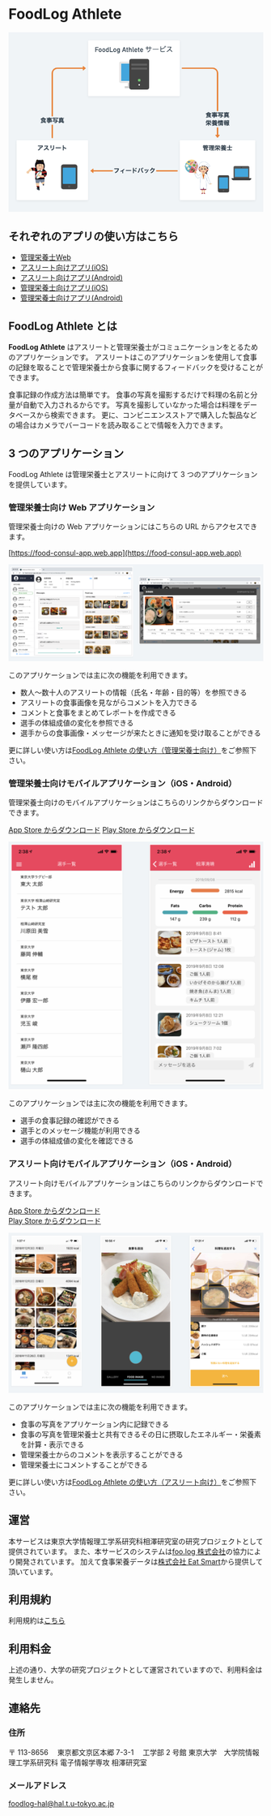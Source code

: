 # FoodLog Athlete

![concept](./img/concept.png)

## それぞれのアプリの使い方はこちら

- [管理栄養士Web](https://food-consul-app.web.app)
- [アスリート向けアプリ(iOS)](https://itunes.apple.com/jp/app/food-consul-app/id1445567985?mt=8)  
- [アスリート向けアプリ(Android)](https://play.google.com/store/apps/details?id=karszawa.foodLogAthlForDietitians.app)
- [管理栄養士向けアプリ(iOS)](https://apps.apple.com/us/app/foodlog-athl-for-dietitians/id1476571781)  
- [管理栄養士向けアプリ(Android)](https://play.google.com/store/apps/details?id=me.foologathl.app)

## FoodLog Athlete とは

**FoodLog Athlete** はアスリートと管理栄養士がコミュニケーションをとるためのアプリケーションです。
アスリートはこのアプリケーションを使用して食事の記録を取ることで管理栄養士から食事に関するフィードバックを受けることができます。

食事記録の作成方法は簡単です。 食事の写真を撮影するだけで料理の名前と分量が自動で入力されるからです。 写真を撮影していなかった場合は料理をデータベースから検索できます。 更に、コンビニエンスストアで購入した製品などの場合はカメラでバーコードを読み取ることで情報を入力できます。

## 3 つのアプリケーション

FoodLog Athlete は管理栄養士とアスリートに向けて 3 つのアプリケーションを提供しています。

### 管理栄養士向け Web アプリケーション

管理栄養士向けの Web アプリケーションにはこちらの URL からアクセスできます。

[https://food-consul-app.web.app](https://food-consul-app.web.app)

![Dietitian Web Hero](./img/dietitian-web-hero.png)

このアプリケーションでは主に次の機能を利用できます。

- 数人〜数十人のアスリートの情報（氏名・年齢・目的等）を参照できる
- アスリートの食事画像を見ながらコメントを入力できる
- コメントと食事をまとめてレポートを作成できる
- 選手の体組成値の変化を参照できる
- 選手からの食事画像・メッセージが来たときに通知を受け取ることができる

更に詳しい使い方は[FoodLog Athlete の使い方（管理栄養士向け）](https://karszawa.github.io/monster/usage-for-dietitians)をご参照下さい。

### 管理栄養士向けモバイルアプリケーション（iOS・Android）

管理栄養士向けのモバイルアプリケーションはこちらのリンクからダウンロードできます。

[App Store からダウンロード](https://apps.apple.com/us/app/foodlog-athl-for-dietitians/id1476571781)
[Play Store からダウンロード](https://play.google.com/store/apps/details?id=me.foologathl.app)

![Dietitian App Hero](./img/dietitian-app-hero.png)

このアプリケーションでは主に次の機能を利用できます。

- 選手の食事記録の確認ができる
- 選手とのメッセージ機能が利用できる
- 選手の体組成値の変化を確認できる

### アスリート向けモバイルアプリケーション（iOS・Android）

アスリート向けモバイルアプリケーションはこちらのリンクからダウンロードできます。

[App Store からダウンロード](https://itunes.apple.com/jp/app/food-consul-app/id1445567985?mt=8)  
[Play Store からダウンロード](https://play.google.com/store/apps/details?id=me.foologathl.app)

![Athlete App Hero](./img/athlete-app-hero.png)

このアプリケーションでは主に次の機能を利用できます。

- 食事の写真をアプリケーション内に記録できる
- 食事の写真を管理栄養士と共有できるその日に摂取したエネルギー・栄養素を計算・表示できる
- 管理栄養士からのコメントを表示することができる
- 管理栄養士にコメントすることができる

更に詳しい使い方は[FoodLog Athlete の使い方（アスリート向け）](https://karszawa.github.io/monster/usage-for-athletes)をご参照下さい。

## 運営

本サービスは東京大学情報理工学系研究科相澤研究室の研究プロジェクトとして提供されています。
また、本サービスのシステムは[foo.log 株式会社](https://foo-log.co.jp/index.html)の協力により開発されています。
加えて食事栄養データは[株式会社 Eat Smart](https://www.eatsmart.co.jp/)から提供して頂いています。

## 利用規約

利用規約は[こちら](https://karszawa.github.io/monster/terms-of-service)

## 利用料金

上述の通り、大学の研究プロジェクトとして運営されていますので、利用料金は発生しません。

## 連絡先

### 住所

〒 113-8656 　東京都文京区本郷 7-3-1 　工学部 2 号館
東京大学　大学院情報理工学系研究科 電子情報学専攻 相澤研究室

### メールアドレス

foodlog-hal@hal.t.u-tokyo.ac.jp
